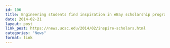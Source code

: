 ```yaml
---
id: 106
title: Engineering students find inspiration in eBay scholarship program
date: 2014-02-21
layout: post
link_post: https://news.ucsc.edu/2014/02/inspire-scholars.html
categories: "News"
format: link
---
```

